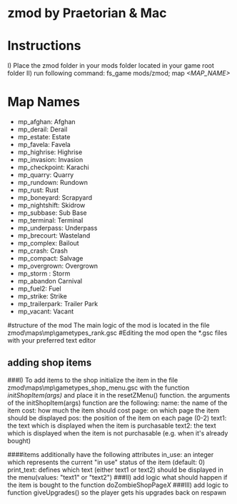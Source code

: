 # zmod by Praetorian & Mac

# Instructions
I) Place the zmod folder in your mods folder located in your game root folder
II) run following command: fs_game mods/zmod; map *<MAP_NAME>*

# Map Names
- mp_afghan:		Afghan
- mp_derail:		Derail
- mp_estate:		Estate
- mp_favela:		Favela
- mp_highrise:		Highrise
- mp_invasion:		Invasion
- mp_checkpoint:	Karachi
- mp_quarry:		Quarry
- mp_rundown:		Rundown
- mp_rust:			Rust
- mp_boneyard:		Scrapyard
- mp_nightshift:	Skidrow
- mp_subbase:		Sub Base
- mp_terminal:		Terminal
- mp_underpass:		Underpass
- mp_brecourt:		Wasteland 
- mp_complex:		Bailout
- mp_crash:			Crash
- mp_compact:		Salvage
- mp_overgrown:		Overgrown
- mp_storm :		Storm
- mp_abandon 		Carnival 
- mp_fuel2:			Fuel
- mp_strike:		Strike
- mp_trailerpark:	Trailer Park
- mp_vacant:		Vacant

#structure of the mod
The main logic of the mod is located in the file zmod\maps\mp\gametypes\_rank.gsc
#Editing the mod
open the *.gsc files with your preferred text editor
## adding shop items
###I)
To add items to the shop initialize the item in the file zmod\maps\mp\gametypes\_shop_menu.gsc with the function *initShopItem(args)* and place it in the resetZMenu() function.
the arguments of the initShopItem(args) function are the following:
name:	the name of the item
cost: 	how much the item should cost
page: 	on which page the item should be displayed
pos: 	the position of the item on each page (0-2)
text1: 	the text which is displayed when the item is purchasable
text2: 	the text which is displayed when the item is not purchasable (e.g. when it's already bought)

####items additionally have the following attributes
in_use:		an integer which represents the current "in use" status of the item (default: 0)
print_text:	defines which text (either text1 or text2) should be displayed in the menu(values: "text1" or "text2")
###II)
add logic what should happen if the item is bought to the function doZombieShopPage*X*
###III)
add logic to function giveUpgrades() so the player gets his upgrades back on respawn